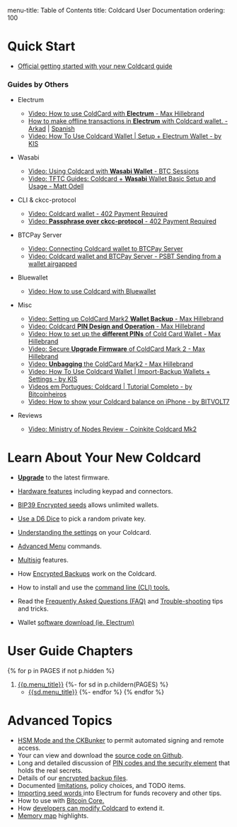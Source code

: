 menu-title: Table of Contents
title: Coldcard User Documentation
ordering: 100

# Quick Start

- [Official getting started with your new Coldcard guide](quick)

### Guides by Others

- Electrum
	- [Video: How to use ColdCard with **Electrum** - Max Hillebrand](https://www.youtube.com/watch?v=9A0cS2wwMI0)
	- [How to make offline transactions in **Electrum** with Coldcard wallet. - Arkad](https://medium.com/@Multicripto/how-to-make-offline-transactions-in-electrum-with-coldcard-wallet-838f84df379a) | [Spanish](https://medium.com/@Multicripto/c%C3%B3mo-hacer-transacciones-offline-con-coldcard-wallet-a-trav%C3%A9s-de-electrum-b2eeb847e4b2)
	- [Video: How To Use Coldcard Wallet | Setup + Electrum Wallet - by KIS](https://www.youtube.com/watch?v=_6mgLnTxPUs)


- Wasabi
    - [Video: Using Coldcard with **Wasabi Wallet** - BTC Sessions](https://www.youtube.com/watch?v=kocEpndQcsg)
	- [Video: TFTC Guides: Coldcard + **Wasabi** Wallet Basic Setup and Usage - Matt Odell](https://www.youtube.com/watch?v=sM2uhyROpAQ)


- CLI & ckcc-protocol
	- [Video: Coldcard wallet - 402 Payment Required](https://www.youtube.com/watch?v=f8dBNrlwJ0k)
	- [Video: **Passphrase over ckcc-protocol** - 402 Payment Required](https://www.youtube.com/watch?v=zP1VV0AB5Os)

- BTCPay Server
	- [Video: Connecting Coldcard wallet to BTCPay Server](https://www.youtube.com/watch?v=N0eVwdP_7EQ)
	- [Video: Coldcard wallet and BTCPay Server - PSBT Sending from a wallet airgapped](https://www.youtube.com/watch?v=oK0h-76Giaw)
	
- Bluewallet
	- [Video: How to use Coldcard with Bluewallet](https://www.youtube.com/watch?v=hF2MyDB0nno)

- Misc
	- [Video: Setting up ColdCard Mark2 **Wallet Backup** - Max Hillebrand](https://www.youtube.com/watch?v=w6MvnUu2GBo)
	- [Video: Coldcard **PIN Design and Operation** - Max Hillebrand](https://www.youtube.com/watch?v=iuiOqqZ8eeU) 
	- [Video: How to set up the **different PINs** of Cold Card Wallet - Max Hillebrand](https://www.youtube.com/watch?v=hk1Lq2Rp2KM) 
	- [Video: Secure **Upgrade Firmware** of ColdCard Mark 2 - Max Hillebrand](https://www.youtube.com/watch?v=JCZzugnfQPs) 
	- [Video: **Unbagging** the ColdCard Mark2 - Max Hillebrand](https://www.youtube.com/watch?v=5FwOOTYH7Uw) 
	- [Video: How To Use Coldcard Wallet | Import-Backup Wallets + Settings - by KIS](https://www.youtube.com/watch?v=M3miU_xp-IY)
	- [Videos em Portugues: Coldcard | Tutorial Completo - by Bitcoinheiros](https://www.youtube.com/watch?v=jutQyA0X_Sc&list=PLgcVYwONyxmgyS3fAPkLCyejKEDQJWRLd)
	- [Video: How to show your Coldcard balance on iPhone - by BITVOLT7](https://www.youtube.com/watch?v=xWeQwOyEDhI&t=356s)

- Reviews
	- [Video: Ministry of Nodes Review - Coinkite Coldcard Mk2](https://www.youtube.com/watch?v=eXInjdY9AM8)

# Learn About Your New Coldcard

- [**Upgrade**](upgrade) to the latest firmware.

- [Hardware features](hardware) including keypad and connectors.

- [BIP39 Encrypted seeds](passphrase) allows unlimited wallets.

- [Use a D6 Dice](import#dice-rolls) to pick a random private key.

- [Understanding the settings](settings) on your Coldcard.

- [Advanced Menu](advanced) commands.

- [Multisig](multisig) features.


- How [Encrypted Backups](backups) work on the Coldcard.

- How to install and use the [command line (CLI) tools.](cli)

- Read the [Frequently Asked Questions (FAQ)](faq) and [Trouble-shooting](trouble) tips and tricks.

- Wallet [software download (ie. Electrum)](downloads)


# User Guide Chapters

{% for p in PAGES if not p.hidden %}
1. [{{p.menu_title}}]({{p.url}})
{%- for sd in  p.childern(PAGES) %}
    - [{{sd.menu_title}}]({{sd.url}})
{%- endfor %}
{% endfor %}

# Advanced Topics

- [HSM Mode and the CKBunker](ckbunker-hsm) to permit automated signing and remote access.
- Your can view and download the [source code on Github](https://github.com/coldcard/firmware).
- Long and detailed discussion of 
  [PIN codes and the security element]({{DOCS}}/pin-entry.md) that holds the real secrets.
- Details of our [encrypted backup files]({{DOCS}}/backup-files.md).
- Documented [limitations]({{DOCS}}/limitations.md), policy choices, and TODO items.
- [Importing seed words ]({{DOCS}}/electrum-usage.md) into Electrum for funds recovery and other tips.
- How to use with [Bitcoin Core.]({{DOCS}}/bitcoin-core-usage.md) 
- How [developers can modify Coldcard]({{DOCS}}/dev-access.md) to extend it.
- [Memory map]({{DOCS}}/memory-map.md)  highlights.

